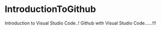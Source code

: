# IntroductionToGithub
Introduction to Visual Studio Code..!
Github with Visual Studio Code......!!!
